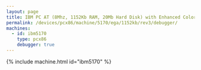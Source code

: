 ```yaml
---
layout: page
title: IBM PC AT (8Mhz, 1152Kb RAM, 20Mb Hard Disk) with Enhanced Color Display and Debugger
permalink: /devices/pcx86/machine/5170/ega/1152kb/rev3/debugger/
machines:
  - id: ibm5170
    type: pcx86
    debugger: true
---
```


{% include machine.html id="ibm5170" %}
